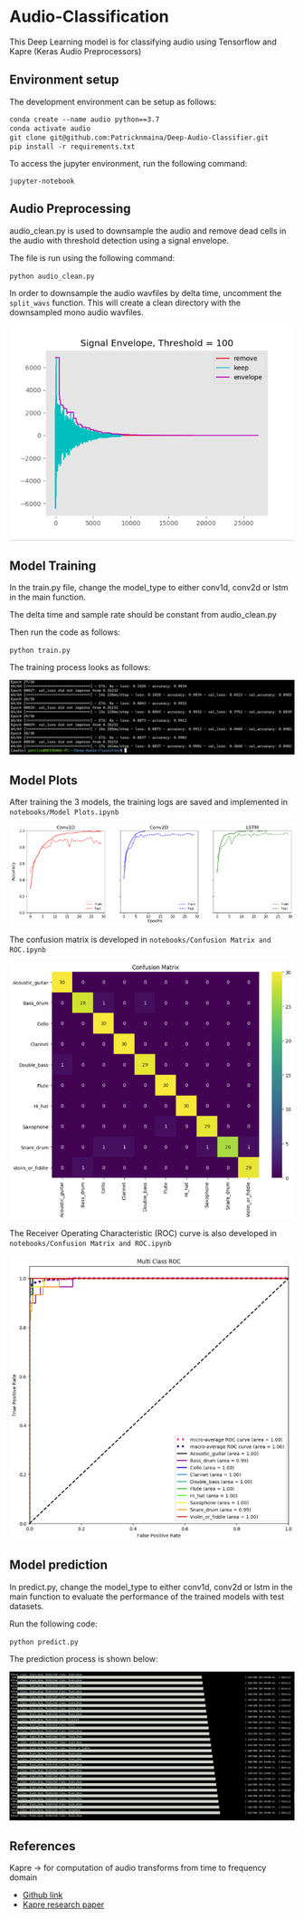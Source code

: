 # Audio-Classification
This Deep Learning model is for classifying audio using Tensorflow and Kapre (Keras Audio Preprocessors)

## Environment setup
The development environment can be setup as follows:
```
conda create --name audio python==3.7
conda activate audio
git clone git@github.com:Patricknmaina/Deep-Audio-Classifier.git
pip install -r requirements.txt
```
To access the jupyter environment, run the following command:
```
jupyter-notebook
```

## Audio Preprocessing
audio_clean.py is used to downsample the audio and remove dead cells in the audio with threshold detection using a signal envelope.

The file is run using the following command:

`python audio_clean.py`

In order to downsample the audio wavfiles by delta time, uncomment the `split_wavs` function. This will create a clean directory with the downsampled mono audio wavfiles.

![signal envelope](images/signal_envelope.png)

## Model Training
In the train.py file, change the model_type to either conv1d, conv2d or lstm in the main function.

The delta time and sample rate should be constant from audio_clean.py

Then run the code as follows:

`python train.py`

The training process looks as follows:

![model training](images/training_process.png)

## Model Plots
After training the 3 models, the training logs are saved and implemented in `notebooks/Model Plots.ipynb`

![model plots](images/model_plots.png)

The confusion matrix is developed in `notebooks/Confusion Matrix and ROC.ipynb`

![confusion marix](images/confusion_matrix.png)

The Receiver Operating Characteristic (ROC) curve is also developed in `notebooks/Confusion Matrix and ROC.ipynb`

![ROC Curve](images/ROC.png)

## Model prediction
In predict.py, change the model_type to either conv1d, conv2d or lstm in the main function to evaluate the performance of the trained models with test datasets.

Run the following code:

`python predict.py`

The prediction process is shown below:

![model prediction](images/model_prediction.png)

## References
Kapre -> for computation of audio transforms from time to frequency domain
- [Github link](https://github.com/keunwoochoi/kapre)
- [Kapre research paper](https://arxiv.org/pdf/1706.05781)
